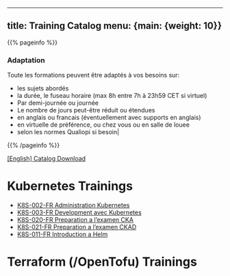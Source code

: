 
---
title: Training Catalog
menu: {main: {weight: 10}}
---

{{% pageinfo %}}
### Adaptation
Toute les formations peuvent être adaptés à vos besoins sur:
- les sujets abordés
- la durée, le fuseau horaire (max 8h entre 7h à 23h59 CET si virtuel)
- Par demi-journée ou journée
- Le nombre de jours peut-être réduit ou étendues
- en anglais ou francais (éventuellement avec supports en anglais)
- en virtuelle de préférence, ou chez vous ou en salle de louee 
- selon les normes Qualiopi si besoin|

{{% /pageinfo %}}

<a class="btn btn-lg btn-secondary me-3 mb-4" href="cv.pdf">
  [English] Catalog Download <i class="fa-regular fa-newspaper"></i>
</a>


# Kubernetes Trainings
- <a href="tr_k8s-002-fr_administrationkubernetes/" > K8S-002-FR Administration Kubernetes </a>
- <a href="tr_k8s-003-fr_developmentaveckubernetes/" > K8S-003-FR Development avec Kubernetes </a>
- <a href="tr_k8s-020-fr_preparational’examencka/" > K8S-020-FR Preparation a l’examen CKA </a>
- <a href="tr_k8s-021-fr_preparational’examenckad/" > K8S-021-FR Preparation a l’examen CKAD </a>
- <a href="tr_k8s-011-fr_introductionahelm/" > K8S-011-FR Introduction a Helm </a>

# Terraform (/OpenTofu) Trainings
